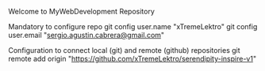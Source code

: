 Welcome to MyWebDevelopment Repository

Mandatory to configure repo
git config user.name "xTremeLektro"
git config user.email "sergio.agustin.cabrera@gmail.com"

Configuration to connect local (git) and remote (github) repositories
git remote add origin "https://github.com/xTremeLektro/serendipity-inspire-v1"